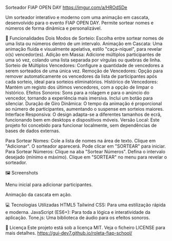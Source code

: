 Sorteador FIAP OPEN DAY
https://imgur.com/a/HROdSDe

Um sorteador interativo e moderno com uma animação em cascata, desenvolvido para o evento FIAP OPEN DAY. Permite sortear nomes e números de forma dinâmica e personalizável.

🚀 Funcionalidades
Dois Modos de Sorteio: Escolha entre sortear nomes de uma lista ou números dentro de um intervalo.
Animação em Cascata: Uma animação fluida e visualmente apelativa, estilo "caça-níquel", para revelar o(s) vencedor(es).
Adição em Massa: Adicione múltiplos participantes de uma só vez, colando uma lista separada por vírgulas ou quebras de linha.
Sorteio de Múltiplos Vencedores: Configure a quantidade de vencedores a serem sorteados de uma única vez.
Remoção de Vencedores: Opção para remover automaticamente os vencedores da lista de participantes após cada sorteio, ideal para sorteios eliminatórios.
Histórico de Vencedores: Mantém um registo dos últimos vencedores, com a opção de limpar o histórico.
Efeitos Sonoros: Sons para a rolagem e para o anúncio do vencedor, tornando a experiência mais imersiva. Inclui um botão para silenciar.
Duração de Giro Dinâmica: O tempo da animação é proporcional ao número de participantes, aumentando o suspense em sorteios maiores.
Interface Responsiva: O design adapta-se a diferentes tamanhos de ecrã, funcionando bem em desktops e dispositivos móveis.
Versão Local: Este projeto foi concebido para funcionar localmente, sem dependências de bases de dados externas.

Para Sortear Nomes:
Cole a lista de nomes na área de texto.
Clique em "Adicionar".
O sorteador aparecerá. Pode clicar em "SORTEAR" para iniciar.
Para Sortear Números:
Clique na aba "Sortear Números".
Defina o intervalo desejado (mínimo e máximo).
Clique em "SORTEAR" no menu para revelar o sorteador.

🖼️ Screenshots
<!-- Sugestão: Tire alguns screenshots da aplicação e coloque-os aqui para ilustrar -->

Menu inicial para adicionar participantes.

Animação da cascata em ação.

💻 Tecnologias Utilizadas
HTML5
Tailwind CSS: Para uma estilização rápida e moderna.
JavaScript (ES6+): Para toda a lógica e interatividade da aplicação.
Tone.js: Uma biblioteca de áudio para os efeitos sonoros.

📄 Licença
Este projeto está sob a licença MIT. Veja o ficheiro LICENSE para mais detalhes.
https://gui-dev7.github.io/roleta-fiap-school/
